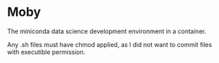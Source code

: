 # Moby

The miniconda data science development environment in a container.

Any .sh files must have chmod applied, as I did not want to commit files with executible permission.


